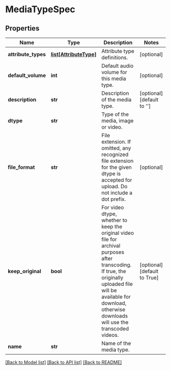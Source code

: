 # MediaTypeSpec

## Properties
Name | Type | Description | Notes
------------ | ------------- | ------------- | -------------
**attribute_types** | [**list[AttributeType]**](AttributeType.md) | Attribute type definitions. | [optional] 
**default_volume** | **int** | Default audio volume for this media type. | [optional] 
**description** | **str** | Description of the media type. | [optional] [default to '']
**dtype** | **str** | Type of the media, image or video. | 
**file_format** | **str** | File extension. If omitted, any recognized file extension for the given dtype is accepted for upload. Do not include a dot prefix. | [optional] 
**keep_original** | **bool** | For video dtype, whether to keep the original video file for archival purposes after transcoding. If true, the originally uploaded file will be available for download, otherwise downloads will use the transcoded videos. | [optional] [default to True]
**name** | **str** | Name of the media type. | 

[[Back to Model list]](../README.md#documentation-for-models) [[Back to API list]](../README.md#documentation-for-api-endpoints) [[Back to README]](../README.md)

